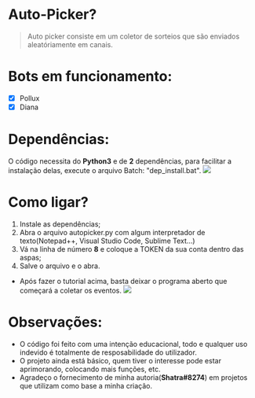 # Auto-Picker?
> Auto picker consiste em um coletor de sorteios que são enviados aleatóriamente em canais.
# Bots em funcionamento:
- [X] Pollux
- [X] Diana
# Dependências:
O código necessita do __Python3__ e de __2__ dependências, para facilitar a instalação delas, execute o arquivo Batch: "dep_install.bat".
![](https://cdn.discordapp.com/attachments/737147108515250238/746469505542258848/dependencias.gif)
# Como ligar?
1. Instale as dependências;
2. Abra o arquivo autopicker.py com algum interpretador de texto(Notepad++, Visual Studio Code, Sublime Text...)
3. Vá na linha de número **8** e coloque a TOKEN da sua conta dentro das aspas;
4. Salve o arquivo e o abra.
- Após fazer o tutorial acima, basta deixar o programa aberto que começará a coletar os eventos.
![](https://media.discordapp.net/attachments/737147108515250238/747332874960896010/picks.gif)
# Observações:
- O código foi feito com uma intenção educacional, todo e qualquer uso indevido é totalmente de resposabilidade do utilizador.
- O projeto ainda está básico, quem tiver o interesse pode estar aprimorando, colocando mais funções, etc.
- Agradeço o fornecimento de minha autoria(**Shatra#8274**) em projetos que utilizam como base a minha criação.
